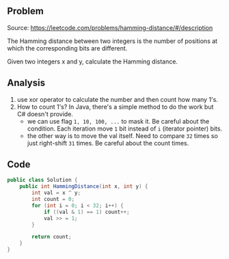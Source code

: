 ## Problem
Source: https://leetcode.com/problems/hamming-distance/#/description

The Hamming distance between two integers is the number of positions at which the corresponding bits are different.

Given two integers x and y, calculate the Hamming distance.

## Analysis
1. use xor operator to calculate the number and then count how many 1's.
2. How to count 1's? In Java, there's a simple method to do the work but C# doesn't provide.
    * we can use flag `1, 10, 100, ...` to mask it. Be careful about the condition. Each iteration move `1` bit instead of `i` (iterator pointer) bits.
    * the other way is to move the val itself. Need to compare `32` times so just right-shift `31` times. Be careful about the count times.

## Code
```c#
public class Solution {
    public int HammingDistance(int x, int y) {
        int val = x ^ y;
        int count = 0;
        for (int i = 0; i < 32; i++) {
            if ((val & 1) == 1) count++;
            val >> = 1;
        }

        return count;
    }
}
```
